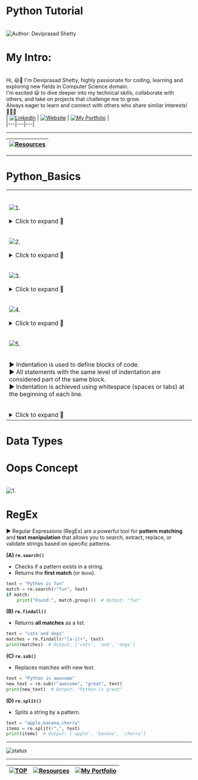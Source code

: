 # Python Tutorial

<br> ![Author: Deviprasad Shetty](https://img.shields.io/badge/Author-💫_Deviprasad%20Shetty-000000?style=for-the-badge&labelColor=white)
<br> 


# My Intro:
<br> Hi, 😃👋 I'm Deviprasad Shetty, highly passionate for coding, learning and exploring new fields in Computer Science domain. 
<br> I'm excited 😃 to dive deeper into my technical skills, collaborate with others, and take on projects that challenge me to grow. 
<br> Always eager to learn and connect with others who share similar interests! 🤗🧑‍💻
<br> 
| [![LinkedIn](https://img.shields.io/badge/LinkedIn-%230077B5?style=for-the-badge&logo=LinkedIn&logoColor=white)](https://linkedin.com/in/deviprasad-shetty-4bba49313) | [![Website](https://img.shields.io/badge/Website-indigo?style=for-the-badge&logo=About.me&logoColor=white)](https://yourwebsite.com/) | [![My Portfolio](https://img.shields.io/badge/My_Portfolio-000?style=for-the-badge&logo=GitHub&logoColor=white)](https://github.com/DeviprasadShetty9833/My_Portfolio)  |                      
|---|---|---|
<br> 

---

| [![Resources](https://img.shields.io/badge/📚_Back_to-Resources-A52A2A?style=for-the-badge&logo=book&logoColor=white)](https://github.com/DeviprasadShetty9833/Resources)  |
|---|

---


# Python_Basics

<table>
<tr><td>

<br> ![1.](https://img.shields.io/badge/_1._-Print%20a%20string%20using%20print()-34A853?style=for-the-badge&logo=python&logoColor=white)   

<details>
  <summary>Click to expand 🔻</summary>

  *Code:*
```html 
print("Hello World!")

```

*Output:*
```html
Hello World!

```

> - Here, print() is a function that displays the string 'Hello World' on the console.


  *Code:*
```html 
name = "Tanmay"
print(name)

```

  *Output:*
```html
Tanmay

```

> - Here, name stores the value 'Tanmay'.
> - print() displays Tanmay using the value of name.

  *Code:*
```html 
name = "Dev"
age = 19
print(name, age)

```

  *Output:*
```html
Dev 19

```

> - Here, print() displays name & age as 'Dev' & '18' together.

  *Code:*
```html 
name, age = "Dev", 19
print(name)
print(age)

```

  *Output:*
```html
Dev
19

```

> - Here, name and age is stored as 'Dev' & '18' at a time.
> - 2nd print() automatically inserts '\n' and  displays age as '18' on the next line.


</details>


<br> ![2.](https://img.shields.io/badge/_2._-Input%20a%20string%20using%20input()-34A853?style=for-the-badge&logo=python&logoColor=white)   

<details>
  <summary>Click to expand 🔻</summary>

  *Code:*
```html 
name = input("Enter your name: ")
print("Hello, ", name, "! Welcome!")

```
*Output:*
```html
Enter your name: Dhanesh
Hello, Dhanesh! Welcome!

```

> - Here, input() prompts the user with "Enter your name:" and stores the input 'Dhanesh' of datatype string.
> - print() displays "Hello, Dhanesh! Welcome!" using the value of name.

 
  *Code:*
```html 
x, y, z = input("Enter name, age, city: ").split()
print("Name : ", x)
print("Age : ", y)
print("City : ", z)

```

  *Output:*
```html 
Enter name, age, city: Dev, 19, Mumbai
Name : Dev
Age : 19
City : Mumbai

```

> - Here, 3 inputs are taken at a time.
> - Age is taken as a string.

</details> 

<br> ![3.](https://img.shields.io/badge/_3._-Typecasting-34A853?style=for-the-badge&logo=python&logoColor=white)   

<details>
  <summary>Click to expand 🔻</summary>
  
  *Code:*
```html 
n = int(input("No. of Students: "))
print(n)

```

  *Output:*
```html 
No. of Students: 10
10

> - Here, the variable n is converted to datatype int.

```

  *Code:*
```html 
m = float(input("Average Marks of Students: "))
print(m)

```

  *Output:*
```html 
No. of Students: 75.5
75.5

> - Here, the variable m is converted to datatype float.

```

</details> 


<br> ![4.](https://img.shields.io/badge/_4._-Comments-34A853?style=for-the-badge&logo=python&logoColor=white)   

<details>
  <summary>Click to expand 🔻</summary>
  
*Code:*
```html
# This is a single-line comment.

""" This is a multi-line comment. """

''' This is a multi-line comment. '''

```
*Output:*
```html

```

> - Python ignores comments when running the code, but they help people understand what the code is doing.

</details> 

<br> ![5.](https://img.shields.io/badge/_5._-Indentation-34A853?style=for-the-badge&logo=python&logoColor=white)

<br> ▶️ Indentation is used to define blocks of code.
<br> ▶️ All statements with the same level of indentation are considered part of the same block.
<br> ▶️ Indentation is achieved using whitespace (spaces or tabs) at the beginning of each line.
<br> <br> 

<details>
  <summary>Click to expand 🔻</summary>

*Code:*
```html
if 10 > 5:
    print("I have indentation.")

print("I have no indentation.")
```
> - The 1st print statement is indented by 4 spaces, so they belong to the if block.
> - The 2nd print statement is not indented, so it is outside the if block.

</details> 

</td></tr>
</table>

# Data Types

# Oops Concept 

<br> ![1.](https://img.shields.io/badge/_1._-Classes_&_Objects-34A853?style=for-the-badge&logo=python&logoColor=white)   

# RegEx

▶️ Regular Expressions (RegEx) are a powerful tool for **pattern matching** and **text manipulation** that allows you to search, extract, replace, or validate strings based on specific patterns.

**(A) `re.search()`**
- Checks if a pattern exists in a string.
- Returns the **first match** (or `None`).

```python
text = "Python is fun"
match = re.search(r"fun", text)
if match:
    print("Found:", match.group())  # Output: "fun"
```

 **(B) `re.findall()`**
- Returns **all matches** as a list.

```python
text = "cats and dogs"
matches = re.findall(r"[a-z]+", text)
print(matches)  # Output: ['cats', 'and', 'dogs']
```

 **(C) `re.sub()`**
- Replaces matches with new text.

```python
text = "Python is awesome"
new_text = re.sub(r"awesome", "great", text)
print(new_text)  # Output: "Python is great"
```

 **(D) `re.split()`**
- Splits a string by a pattern.

```python
text = "apple,banana,cherry"
items = re.split(r",", text)
print(items)  # Output: ['apple', 'banana', 'cherry']
```

---


 ![status](https://img.shields.io/badge/status-upcoming-yellow)

---

| [![TOP](https://img.shields.io/badge/_🔺_-Navigate_to_TOP_↑_-blue?style=for-the-badge&labelColor=white)](#Python_Basics) | [![Resources](https://img.shields.io/badge/📚_Back_to-Resources-A52A2A?style=for-the-badge&logo=book&logoColor=white)](https://github.com/DeviprasadShetty9833/Resources) | [![My Portfolio](https://img.shields.io/badge/Back_to-My_Portfolio-000?style=for-the-badge&logo=GitHub&logoColor=white)](https://github.com/DeviprasadShetty9833/My_Portfolio) |
|---|---|---|
